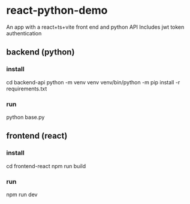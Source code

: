 # react-python-demo

An app with a react+ts+vite front end and python API
Includes jwt token authentication

## backend (python)

### install

cd backend-api
python -m venv venv
venv/bin/python -m pip install -r requirements.txt

### run

python base.py

## frontend (react)

### install

cd frontend-react
npm run build

### run

npm run dev
